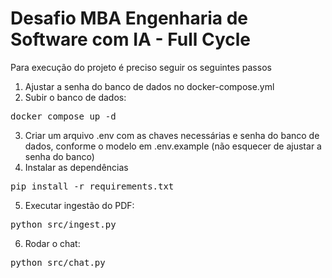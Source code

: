 # Desafio MBA Engenharia de Software com IA - Full Cycle

Para execução do projeto é preciso seguir os seguintes passos
1. Ajustar a senha do banco de dados no docker-compose.yml
2. Subir o banco de dados:
<pre>
docker compose up -d
</pre>
3. Criar um arquivo .env com as chaves necessárias e senha do banco de dados, conforme o modelo em .env.example (não esquecer de ajustar a senha do banco)
4. Instalar as dependências
<pre>
pip install -r requirements.txt
</pre>
5. Executar ingestão do PDF:
<pre>
python src/ingest.py
</pre>
6. Rodar o chat:
<pre>
python src/chat.py
</pre>
